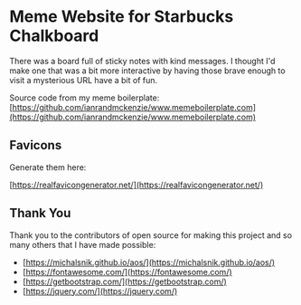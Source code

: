 # Meme Website for Starbucks Chalkboard
There was a board full of sticky notes with kind messages. I thought I'd make one that was a bit more interactive by having those brave enough to visit a mysterious URL have a bit of fun.

Source code from my meme boilerplate:
[https://github.com/ianrandmckenzie/www.memeboilerplate.com](https://github.com/ianrandmckenzie/www.memeboilerplate.com)

## Favicons

Generate them here:

[https://realfavicongenerator.net/](https://realfavicongenerator.net/)

## Thank You

Thank you to the contributors of open source for making this project and so many others that I have made possible:

* [https://michalsnik.github.io/aos/](https://michalsnik.github.io/aos/)
* [https://fontawesome.com/](https://fontawesome.com/)
* [https://getbootstrap.com/](https://getbootstrap.com/)
* [https://jquery.com/](https://jquery.com/)
